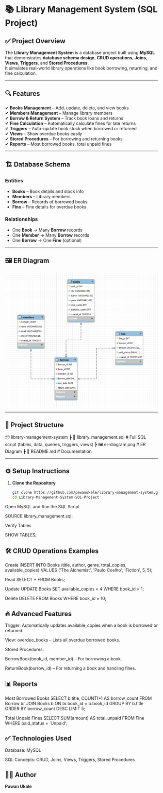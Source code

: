 # 📚 Library Management System (SQL Project)

## ✅ Project Overview
The **Library Management System** is a database project built using **MySQL** that demonstrates **database schema design**, **CRUD operations**, **Joins**, **Views**, **Triggers**, and **Stored Procedures**.  
It simulates real-world library operations like book borrowing, returning, and fine calculation.

---

## 🔍 Features
✔ **Books Management** – Add, update, delete, and view books  
✔ **Members Management** – Manage library members  
✔ **Borrow & Return System** – Track book loans and returns  
✔ **Fine Calculation** – Automatically calculate fines for late returns  
✔ **Triggers** – Auto-update book stock when borrowed or returned  
✔ **Views** – Show overdue books easily  
✔ **Stored Procedures** – For borrowing and returning books  
✔ **Reports** – Most borrowed books, total unpaid fines  

---

## 🏗 Database Schema
### **Entities**
- **Books** – Book details and stock info  
- **Members** – Library members  
- **Borrow** – Records of borrowed books  
- **Fine** – Fine details for overdue books  

### **Relationships**
- One **Book** → Many **Borrow** records  
- One **Member** → Many **Borrow** records  
- One **Borrow** → One **Fine** (optional)  

---

## 🖼 ER Diagram
![ER Diagram](ER%20Diagram.png)  

---

## 📂 Project Structure


📦 library-management-system
┣ 📜 library_management.sql # Full SQL script (tables, data, queries, triggers, views)
┣ 🖼 er-diagram.png # ER Diagram
┣ 📜 README.md # Documentation


---

## ⚙ Setup Instructions
1. **Clone the Repository**
   ```bash
   git clone https://github.com/pawanukale/library-management-system.git
   cd Library-Management-System-SQL-Project


Open MySQL and Run the SQL Script

SOURCE library_management.sql;


Verify Tables

SHOW TABLES;

## 🛠 CRUD Operations Examples
Create
INSERT INTO Books (title, author, genre, total_copies, available_copies)
VALUES ('The Alchemist', 'Paulo Coelho', 'Fiction', 5, 5);

Read
SELECT * FROM Books;

Update
UPDATE Books
SET available_copies = 4
WHERE book_id = 1;

Delete
DELETE FROM Books WHERE book_id = 10;

## 🔥 Advanced Features

Trigger: Automatically updates available_copies when a book is borrowed or returned.

View: overdue_books – Lists all overdue borrowed books.

Stored Procedures:

BorrowBook(book_id, member_id) – For borrowing a book.

ReturnBook(borrow_id) – For returning a book and handling fines.

## 📊 Reports
Most Borrowed Books
SELECT b.title, COUNT(*) AS borrow_count
FROM Borrow br
JOIN Books b ON br.book_id = b.book_id
GROUP BY b.title
ORDER BY borrow_count DESC
LIMIT 5;

Total Unpaid Fines
SELECT SUM(amount) AS total_unpaid FROM Fine WHERE paid_status = 'Unpaid';

## ✅ Technologies Used

Database: MySQL

SQL Concepts: CRUD, Joins, Views, Triggers, Stored Procedures

## 👨‍💻 Author

**Pawan Ukale**
